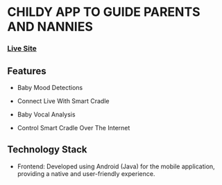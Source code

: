 # CHILDY APP TO GUIDE PARENTS AND NANNIES

### [Live Site](https://childy.netlify.app/index.html)


## Features
- Baby Mood Detections

- Connect Live With Smart Cradle

- Baby Vocal Analysis

- Control Smart Cradle Over The Internet

## Technology Stack

- Frontend: Developed using Android (Java) for the mobile application, providing a native and user-friendly experience.
